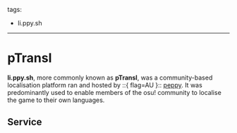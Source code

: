 tags:
  - li.ppy.sh
---

# pTransl

**li.ppy.sh**, more commonly known as **pTransl**, was a community-based localisation platform ran and hosted by ::{ flag=AU }:: [peppy](https://osu.ppy.sh/users/2). It was predominantly used to enable members of the osu! community to localise the game to their own languages.

## Service

